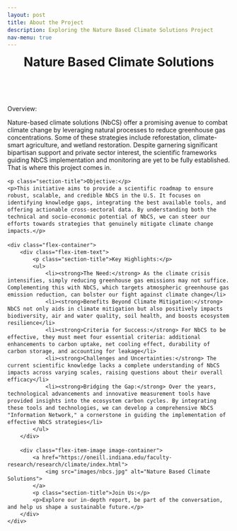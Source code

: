```yaml
---
layout: post
title: About the Project
description: Exploring the Nature Based Climate Solutions Project
nav-menu: true
---
```


<html>
<head>
  <style>
    .flex-container {
      display: flex;
      justify-content: space-between;
      align-items: start;
    }

    .flex-item-text {
      width: 48%; /* Adjusted width */
      padding-right: 20px;
    }
    
    .flex-item-image {
      width: 48%; /* Adjusted width */
    }


    #banner {
      height: 100px;
      overflow: hidden;
    }
    
    #banner h1 {
      font-size: 2em;
      margin: 0;
      padding: 0;
    }

    ul li {
      margin-bottom: 10px;
    }
    
    ul li strong {
      font-weight: bold;
    }

    .image-container {
      display: flex;
      flex-direction: column;
      align-items: center;
      justify-content: center;
    }

    .flex-item-image a, 
    .flex-item-image img {
      border: none;
      outline: none;
      text-decoration: none;
    }

    .image-container .section-title {
      font-size: 0.9em;
      margin-top: 10px;
    }

    .image-container p {
      font-style: italic;
      margin-top: 5px;
    }

  </style>
</head>
<body>
    <!-- Banner -->
    <section id="banner" class="major">
        <div class="inner">
            <header class="major">
                <h1>Nature Based Climate Solutions</h1>
            </header>
            <div class="content">
                <ul class="actions">
                </ul>
            </div>
        </div>
    </section>

   <p class="section-title">Overview:</p>
    <p>Nature-based climate solutions (NbCS) offer a promising avenue to combat climate change by leveraging natural processes to reduce greenhouse gas concentrations. Some of these strategies include reforestation, climate-smart agriculture, and wetland restoration. Despite garnering significant bipartisan support and private sector interest, the scientific frameworks guiding NbCS implementation and monitoring are yet to be fully established. That is where this project comes in.</p>

    <p class="section-title">Objective:</p>
    <p>This initiative aims to provide a scientific roadmap to ensure robust, scalable, and credible NbCS in the U.S. It focuses on identifying knowledge gaps, integrating the best available tools, and offering actionable cross-sectoral data. By understanding both the technical and socio-economic potential of NbCS, we can steer our efforts towards strategies that genuinely mitigate climate change impacts.</p>

    <div class="flex-container">
        <div class="flex-item-text">
            <p class="section-title">Key Highlights:</p>
            <ul>
                <li><strong>The Need:</strong> As the climate crisis intensifies, simply reducing greenhouse gas emissions may not suffice. Complementing this with NbCS, which targets atmospheric greenhouse gas emission reduction, can bolster our fight against climate change</li>
                <li><strong>Benefits Beyond Climate Mitigation:</strong> NbCS not only aids in climate mitigation but also positively impacts biodiversity, air and water quality, soil health, and boosts ecosystem resilience</li>
                <li><strong>Criteria for Success:</strong> For NbCS to be effective, they must meet four essential criteria: additional enhancements to carbon uptake, net cooling effect, durability of carbon storage, and accounting for leakage</li>
                <li><strong>Challenges and Uncertainties:</strong> The current scientific knowledge lacks a complete understanding of NbCS impacts across varying scales, raising questions about their overall efficacy</li>
                <li><strong>Bridging the Gap:</strong> Over the years, technological advancements and innovative measurement tools have provided insights into the ecosystem carbon cycles. By integrating these tools and technologies, we can develop a comprehensive NbCS "Information Network," a cornerstone in guiding the implementation of effective NbCS strategies</li>
            </ul>
        </div>

        <div class="flex-item-image image-container">
            <a href="https://oneill.indiana.edu/faculty-research/research/climate/index.html">
                <img src="images/nbcs.jpg" alt="Nature Based Climate Solutions">
            </a>
            <p class="section-title">Join Us:</p>
            <p>Explore our in-depth report, be part of the conversation, and help us shape a sustainable future.</p>
        </div>
    </div>
</body>
</html>
